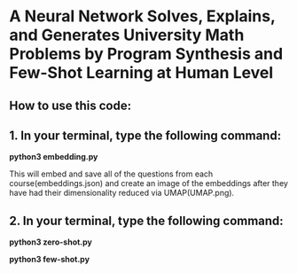 # A Neural Network Solves, Explains, and Generates University Math Problems by Program Synthesis and Few-Shot Learning at Human Level

## How to use this code:

## 1. In your terminal, type the following command:

**python3 embedding.py**

This will embed and save all of the questions from each course(embeddings.json) and create an image of the embeddings after they have had their         dimensionality reduced via UMAP(UMAP.png).

## 2. In your terminal, type the following command:

**python3 zero-shot.py**

**python3 few-shot.py**
